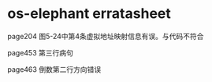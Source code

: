 # os-elephant erratasheet

page204 图5-24中第4条虚拟地址映射信息有误。与代码不符合



page453 第三行病句

page463 倒数第二行方向错误



